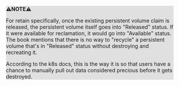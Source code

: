 <div style="margin:2em; background-color: #e0e0e0;">

<strong>⚠️NOTE️️️⚠️</strong>

For retain specifically, once the existing persistent volume claim is released, the persistent volume itself goes into "Released" status. If it were available for reclamation, it would go into "Available" status. The book mentions that there is no way to "recycle" a persistent volume that's in "Released" status without destroying and recreating it.

According to the k8s docs, this is the way it is so that users have a chance to manually pull out data considered precious before it gets destroyed.
</div>

